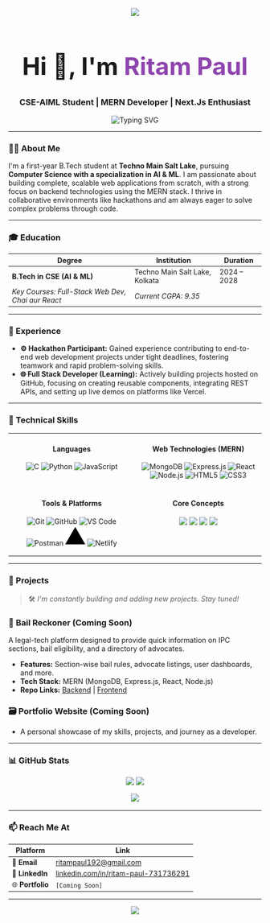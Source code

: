 <p align="center">
  <img src="https://capsule-render.vercel.app/api?type=waving&color=8e44ad&height=120&section=header&width=100%"/>
</p>

<h1 align="center" style="font-size: 3rem;">Hi 👋, I'm <span style="color:#8e44ad;">Ritam Paul</span></h1>
<h3 align="center">CSE-AIML Student | MERN Developer | Next.Js Enthusiast</h3>

<p align="center">
  <img src="https://readme-typing-svg.herokuapp.com?font=Fira+Code&size=22&pause=1000&center=true&width=440&lines=Full+Stack+Learner;Backend+Focused+Developer;Hackathon+Participant;Passionate+Problem+Solver" alt="Typing SVG" />
</p>

---

### 👨‍💻 About Me

I'm a first-year B.Tech student at **Techno Main Salt Lake**, pursuing **Computer Science with a specialization in AI & ML**. I am passionate about building complete, scalable web applications from scratch, with a strong focus on backend technologies using the MERN stack. I thrive in collaborative environments like hackathons and am always eager to solve complex problems through code.

---

### 🎓 Education

| Degree                                       | Institution                  | Duration    |
| -------------------------------------------- | ---------------------------- | ----------- |
| **B.Tech in CSE (AI & ML)** | Techno Main Salt Lake, Kolkata | 2024 – 2028 |
| *Key Courses: Full-Stack Web Dev, Chai aur React* | *Current CGPA: 9.35* |             |

---

### 💼 Experience

-   **⚙️ Hackathon Participant:** Gained experience contributing to end-to-end web development projects under tight deadlines, fostering teamwork and rapid problem-solving skills.
-   **🌐 Full Stack Developer (Learning):** Actively building projects hosted on GitHub, focusing on creating reusable components, integrating REST APIs, and setting up live demos on platforms like Vercel.

---

### 🧰 Technical Skills

<table>
  <tr>
    <td valign="top" width="50%">
      <h4 align="center">Languages</h4>
      <p align="center">
        <img src="https://cdn.jsdelivr.net/gh/devicons/devicon/icons/c/c-original.svg" height="40" alt="C"/>
        <img src="https://cdn.jsdelivr.net/gh/devicons/devicon/icons/python/python-original.svg" height="40" alt="Python"/>
        <img src="https://cdn.jsdelivr.net/gh/devicons/devicon/icons/javascript/javascript-original.svg" height="40" alt="JavaScript"/>
      </p>
    </td>
    <td valign="top" width="50%">
      <h4 align="center">Web Technologies (MERN)</h4>
      <p align="center">
        <img src="https://cdn.jsdelivr.net/gh/devicons/devicon/icons/mongodb/mongodb-original.svg" height="40" alt="MongoDB"/>
        <img src="https://cdn.jsdelivr.net/gh/devicons/devicon/icons/express/express-original.svg" height="40" alt="Express.js"/>
        <img src="https://cdn.jsdelivr.net/gh/devicons/devicon/icons/react/react-original.svg" height="40" alt="React"/>
        <img src="https://cdn.jsdelivr.net/gh/devicons/devicon/icons/nodejs/nodejs-original.svg" height="40" alt="Node.js"/>
        <img src="https://cdn.jsdelivr.net/gh/devicons/devicon/icons/html5/html5-original.svg" height="40" alt="HTML5"/>
        <img src="https://cdn.jsdelivr.net/gh/devicons/devicon/icons/css3/css3-original.svg" height="40" alt="CSS3"/>
      </p>
    </td>
  </tr>
  <tr>
    <td valign="top" width="50%">
      <h4 align="center">Tools & Platforms</h4>
      <p align="center">
        <img src="https://cdn.jsdelivr.net/gh/devicons/devicon/icons/git/git-original.svg" height="40" alt="Git"/>
        <img src="https://cdn.jsdelivr.net/gh/devicons/devicon/icons/github/github-original.svg" height="40" alt="GitHub"/>
        <img src="https://cdn.jsdelivr.net/gh/devicons/devicon/icons/vscode/vscode-original.svg" height="40" alt="VS Code"/>
        <img src="https://www.vectorlogo.zone/logos/getpostman/getpostman-icon.svg" height="40" alt="Postman"/>
        <img src="https://raw.githubusercontent.com/devicons/devicon/master/icons/vercel/vercel-original.svg" height="40" alt="Vercel"/>
        <img src="https://www.vectorlogo.zone/logos/netlify/netlify-icon.svg" height="40" alt="Netlify"/>
      </p>
    </td>
    <td valign="top" width="50%">
      <h4 align="center">Core Concepts</h4>
      <p align="center">
        <img src="https://img.shields.io/badge/OOP-8e44ad?style=for-the-badge&logoColor=white" />
        <img src="https://img.shields.io/badge/CRUD-8e44ad?style=for-the-badge&logoColor=white" />
        <img src="https://img.shields.io/badge/REST%20APIs-8e44ad?style=for-the-badge&logoColor=white" />
        <img src="https://img.shields.io/badge/MVC%20Architecture-8e44ad?style=for-the-badge&logoColor=white" />
      </p>
    </td>
  </tr>
</table>

---

### 🚀 Projects

> 🛠️ *I'm constantly building and adding new projects. Stay tuned!*

### 🔧 **Bail Reckoner** (Coming Soon)
A legal-tech platform designed to provide quick information on IPC sections, bail eligibility, and a directory of advocates.
- **Features:** Section-wise bail rules, advocate listings, user dashboards, and more.
- **Tech Stack:** MERN (MongoDB, Express.js, React, Node.js)
- **Repo Links:** [Backend](https://github.com/ritampaul192/Backend-Projects) | [Frontend](https://github.com/ritampaul192/FrontEnd-Projects)

### 🗃️ **Portfolio Website** (Coming Soon)
- A personal showcase of my skills, projects, and journey as a developer.

---

### 📊 GitHub Stats

<p align="center">
  <img width="48%" src="https://github-readme-stats.vercel.app/api?username=ritampaul192&show_icons=true&theme=github_dark&hide_border=true&rank_icon=github" />
  <img width="48%" src="https://github-readme-streak-stats.herokuapp.com/?user=ritampaul192&theme=github-dark&hide_border=true" />
</p>
<p align="center">
  <img src="https://github-readme-activity-graph.cyclic.app/graph?username=ritampaul192&theme=react-dark&hide_border=true" />
</p>

---

### 📫 Reach Me At

| Platform                                                                                             | Link                                                                                  |
| ---------------------------------------------------------------------------------------------------- | ------------------------------------------------------------------------------------- |
| 📧 **Email** | [ritampaul192@gmail.com](mailto:ritampaul192@gmail.com)                                 |
| 💼 **LinkedIn** | [linkedin.com/in/ritam-paul-731736291](https://www.linkedin.com/in/ritam-paul-731736291/) |
| 🌐 **Portfolio** | `[Coming Soon]`                                                                       |

---

<p align="center">
  <img src="https://capsule-render.vercel.app/api?type=waving&color=8e44ad&height=100&section=footer&width=100%"/>
</p>
